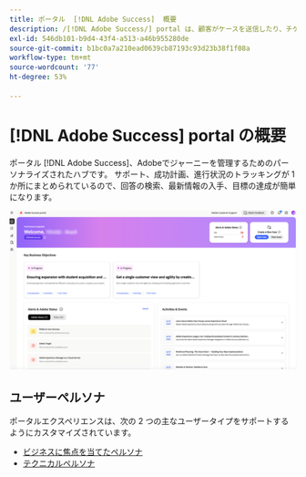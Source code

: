 ```yaml
---
title: ポータル  [!DNL Adobe Success]  概要
description: /[!DNL Adobe Success/] portal は、顧客がケースを送信したり、チケットの進行状況を表示したり、サポートにアクセスしたり、計画ツールを使用したりするための統合ポータルです。
exl-id: 546db101-b9d4-43f4-a513-a46b955280de
source-git-commit: b1bc0a7a210ead0639cb87193c93d23b38f1f08a
workflow-type: tm+mt
source-wordcount: '77'
ht-degree: 53%

---
```


# [!DNL Adobe Success] portal の概要

ポータル [!DNL Adobe Success]、Adobeでジャーニーを管理するためのパーソナライズされたハブです。 サポート、成功計画、進行状況のトラッキングが 1 か所にまとめられているので、回答の検索、最新情報の入手、目標の達成が簡単になります。

![adobe-success-portal-homepage](/help/adobe-success-portal/assets/overview-and-business-persona-overview.png)

## ユーザーペルソナ

ポータルエクスペリエンスは、次の 2 つの主なユーザータイプをサポートするようにカスタマイズされています。

* [ビジネスに焦点を当てたペルソナ](/help/adobe-success-portal/business-persona/key-functionalities-for-business-persona.md)
* [テクニカルペルソナ](/help/adobe-success-portal/technical-persona/key-functionalities-for-technical-persona.md)
